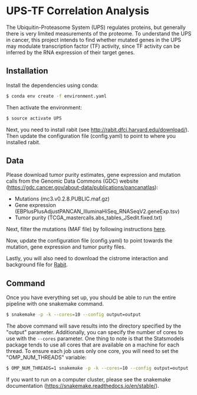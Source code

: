 # UPS-TF Correlation Analysis

The Ubiquitin-Proteasome System (UPS) regulates proteins, but generally there is very limited measurements of the proteome. To understand the UPS in cancer, this project intends to find whether mutated genes in the 
UPS may modulate transcription factor (TF) activity, since TF activity can be inferred by the RNA expression of their target genes. 

## Installation

Install the dependencies using conda:

```bash
$ conda env create -f environment.yaml 
```

Then activate the environment:

```bash
$ source activate UPS
```

Next, you need to install rabit (see http://rabit.dfci.harvard.edu/download/). Then update the configuration file (config.yaml) to point to where you installed rabit.

## Data

Please download tumor purity estimates, gene expression and mutation calls from the Genomic Data Commons (GDC) website (https://gdc.cancer.gov/about-data/publications/pancanatlas):
* Mutations (mc3.v0.2.8.PUBLIC.maf.gz)
* Gene expression (EBPlusPlusAdjustPANCAN_IlluminaHiSeq_RNASeqV2.geneExp.tsv)
* Tumor purity (TCGA_mastercalls.abs_tables_JSedit.fixed.txt)

Next, filter the mutations (MAF file) by following instructions [here](https://www.dropbox.com/sh/wglgggbgketh982/AABJEqQ2QdCEruy9c6UXBdjba?dl=0).

Now, update the configuration file (config.yaml) to point towards the mutation, gene expression and tumor purity files.

Lastly, you will also need to download the cistrome interaction and background file for [Rabit](https://www.dropbox.com/sh/l64jxw8ucwuiov6/AADkuapIpTvk9vniqqWkBBONa?dl=0).

## Command

Once you have everything set up, you should be able to run the entire pipeline with one snakemake 
command.

```bash
$ snakemake -p -k --cores=10 --config output=output
```

The above command will save results into the directory specified by the "output" parameter. Additionally, you can specify the number of cores to use with the `--cores` parameter. One thing to note is that the Statsmodels package tends to use all cores that are available on a machine for each thread. To ensure each job uses only one core, you will need to set the "OMP_NUM_THREADS" variable:

```bash
$ OMP_NUM_THREADS=1 snakemake -p -k --cores=10 --config output=output
```

If you want to run on a computer cluster, please see the snakemake documentation (https://snakemake.readthedocs.io/en/stable/).
